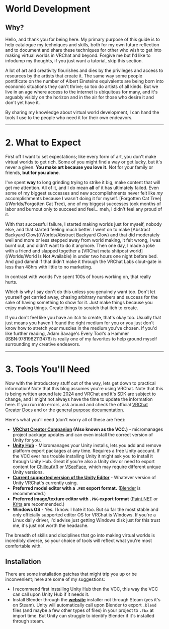 # World Development
## Why?
Hello, and thank you for being here. My primary purpose of this guide is to help catalogue my techniques and skills, both for my own future reflection and to document and share these techniques for other who wish to get into making virtual worlds in VRChat and beyond. Forgive me but I'd like to infodump my thoughts, if you just want a tutorial, skip this section.

A lot of art and creativity flourishes and dies by the privileges and access to resources by the artists that create it. The same way some people pontificate on the number of Albert Einsteins equivalents are being born into economic situations they can't thrive; so too do artists of all kinds. But we live in an age where access to the internet is ubiquitous for many, and it's arguably visibly on the horizon and in the air for those who desire it and don't yet have it. 

By sharing my knowledge about virtual world development, I can hand the tools I use to the people who need it for their own endeavors.

---
# 2. What to Expect
First off I want to set expectations; like every form of art, you don't make virtual worlds to get rich. Some of you might find a way or get lucky, but it's never a given. **You make art because you love it.** Not for your family or friends, **but for you alone**.

I've spent **way** to long grinding trying to strike it big, make content that will get me attention. All of it, and I do mean **all** of it has ultimately failed. Even some of my biggest successes and new accomplishments never felt like *my* accomplishments because I wasn't doing it for myself. [Forgotten Cat Tree](/Worlds/Forgotten Cat Tree), one of my biggest successes took months of labor and burnout only to succeed and feel... meh, I didn't feel any proud of it. 

With that successful failure, I started making worlds just for myself, nobody else, and that started feeling much better. I went on to make [Abstract Backyard Glow](/Worlds/Abstract Backyard Glow) and that did moderately well and more or less stepped away from world making, it felt wrong, I was burnt out, and didn't want to do it anymore. Then one day, I made a joke with a friend and slapped together a [VRChat meta shitpost world](/Worlds/World Is Not Available) in under two hours one night before bed. And god damnit if that didn't make it through the VRChat Labs clout-gate in less than 48hrs with little to no marketing.

In contrast with worlds I've spent 100s of hours working on, that really hurts.

Which is why I say don't do this unless you genuinely want too. Don't let yourself get carried away, chasing arbitrary numbers and success for the sake of having something to show for it. Just make things because you enjoy making things. Create things to scratch that itch to create.

If you don't feel like you have an itch to create, that's okay too. Usually that just means you haven't found the right medium for you or you just don't know how to stretch your muscles in the medium you've chosen. If you'd like further reading, Adam Savage's Every Tool's a Hammer (ISBN:9781982113476) is really one of my favorites to help ground myself surrounding my creative endeavors. 

---
# 3. Tools You'll Need
Now with the introductory stuff out of the way, lets get down to practical information! Note that this blog assumes you're using VRChat. Note that this is being written around late 2024 and VRChat and it's SDK are subject to change, and I might not always have the time to update the information here. If you run into errors, ask around and check the official [VRChat Creator Docs](https://vcc.docs.vrchat.com/) and or the [general purpose documentation](https://docs.vrchat.com/).

Here's what you'll need (don't worry all of these are free):

- **[VRChat Creator Companion](https://vcc.docs.vrchat.com/) (Also known as the VCC.)** - micromanages project package updates and can even install the correct version of Unity for you.
- **[Unity Hub](https://unity.com/unity-hub)** - Micromanages your Unity installs, lets you add and remove platform export packages at any time. Requires a free Unity account. If the VCC ever has trouble installing Unity it might ask you to install it through Unity Hub. Great if you're also a Unity dev or need to export content for [ChilloutVR](https://store.steampowered.com/app/661130/ChilloutVR/) or [VSeeFace](https://www.vseeface.icu/), which may require different unique Unity versions.
- **[Current supported version of the Unity Editor](https://creators.vrchat.com/sdk/upgrade/current-unity-version/)** - Whatever version of Unity VRChat's currently using.
- **Preferred model editor with a `.FBX` export format.** ([Blender](https://www.blender.org/) is recommended.)
- **Preferred image/texture editor with `.PNG` export format** ([Paint.NET](https://www.getpaint.net/index.html) or [Krita](https://krita.org/en/) are recommended.)
- **Windows OS** - Yes. I know. I hate it too. But so far the most stable and only officially supported editor OS for VRChat is Windows. If you're a Linux daily driver, I'd advise just getting Windows disk just for this trust me, it's just not worth the headache.

The breadth of skills and disciplines that go into making virtual worlds is incredibly diverse, so your choice of tools will reflect what you're most comfortable with.

## Installation 
There are some installation gatchas that might trip you up or be inconvenient; here are some of my suggestions:

- I recommend first installing Unity Hub then the VCC, this way the VCC can call upon Unity Hub if it needs it.
- Install Blender through the **[website](https://www.blender.org/)** installer not through Steam (yes it's on Steam). Unity will automatically call upon Blender to export `.blend` files (and maybe a few other types of files) in your project to `.fbx` at import time. But Unity can struggle to identify Blender if it's installed through steam.